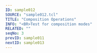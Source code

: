 ```yaml
---
ID: sample012
SOURCE: "sample012.tcl"
TITLE: "Composition Operations"
INFO: "<BR>Test for composition modes"
RELATED: ""
seqNo: 3
prevID: sample011
nextID: sample013
---
```


